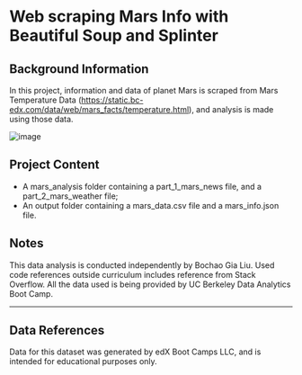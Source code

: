 # Web scraping Mars Info with Beautiful Soup and Splinter

## Background Information
In this project, information and data of planet Mars is scraped from Mars Temperature Data (https://static.bc-edx.com/data/web/mars_facts/temperature.html), and analysis is made using those data.

![image](https://upload.wikimedia.org/wikipedia/commons/0/0c/Mars_-_August_30_2021_-_Flickr_-_Kevin_M._Gill.png)


## Project Content
- A mars_analysis folder containing a part_1_mars_news file, and a part_2_mars_weather file;
- An output folder containing a mars_data.csv file and a mars_info.json file.

## Notes
This data analysis is conducted independently by Bochao Gia Liu. 
Used code references outside curriculum includes reference from Stack Overflow. 
All the data used is being provided by UC Berkeley Data Analytics Boot Camp. 

* * *
## Data References
Data for this dataset was generated by edX Boot Camps LLC, and is intended for educational purposes only.
